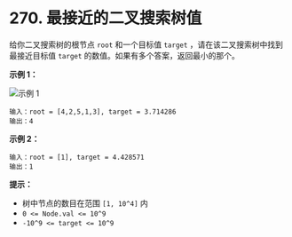 # 270. 最接近的二叉搜索树值

给你二叉搜索树的根节点 `root` 和一个目标值 `target` ，请在该二叉搜索树中找到最接近目标值 `target` 的数值。如果有多个答案，返回最小的那个。

**示例 1：**

![示例 1](https://assets.leetcode.com/uploads/2021/03/12/closest1-1-tree.jpg)

```()
输入：root = [4,2,5,1,3], target = 3.714286
输出：4
```

**示例 2：**

```()
输入：root = [1], target = 4.428571
输出：1
```

**提示：**

- 树中节点的数目在范围 `[1, 10^4]` 内
- `0 <= Node.val <= 10^9`
- `-10^9 <= target <= 10^9`

